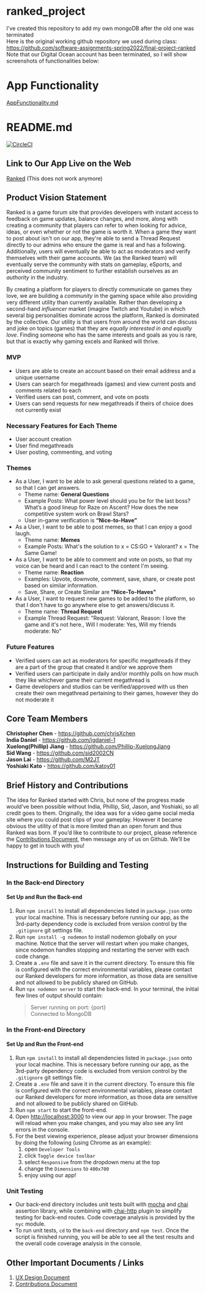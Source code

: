 # ranked_project
I've  created this repository to add my own mongoDB after the old one was terminated <br/>
Here is the original working github repository we used during class: 
https://github.com/software-assignments-spring2022/final-project-ranked <br/>
Note that our Digital Ocean account has been terminated, so I will show screenshots of functionalities below:

# App Functionality
[AppFunctionality.md](/AddFunctionality.md)

# README.md

[![CircleCI](https://circleci.com/gh/software-assignments-spring2022/final-project-ranked/tree/master.svg?style=shield)](https://circleci.com/gh/software-assignments-spring2022/final-project-ranked/tree/master)

## Link to Our App Live on the Web
[Ranked](http://157.245.85.16:3000/) (This does not work anymore)

## Product Vision Statement
Ranked is a game forum site that provides developers with instant access to feedback on game updates, balance changes, and more, along with creating a community that players can refer to when looking for advice, ideas, or even whether or not the game is worth it. When a game they want to post about isn't on our app, they're able to send a Thread Request directly to our admins who ensure the game is real and has a following. Additionally, users will eventually be able to act as moderators and verify themselves with their game accounts. We (as the Ranked team) will eventually serve the community with stats on gameplay, eSports, and perceived community sentiment to further establish ourselves as an *authority* in the industry.

By creating a platform for players to directly communicate on games they love, we are building a *community* in the gaming space while also providing very different utility than currently available. Rather than developing a second-hand *influencer* market (imagine Twitch and Youtube) in which several big personalities dominate across the platform, Ranked is dominated by the collective. Our utility is that users from around the world can discuss and joke on topics (games) that they are *equally interested in and equally love*. Finding someone who has the same interests and goals as you is rare, but that is exactly why gaming excels and Ranked will thrive. 

### MVP
- Users are able to create an account based on their email address and a unique username 
- Users can search for megathreads (games) and view current posts and comments related to each
- Verified users can post, comment, and vote on posts 
- Users can send requests for new megathreads if theirs of choice does not currently exist

### Necessary Features for Each Theme
- User account creation 
- User find megathreads
- User posting, commenting, and voting

### Themes
- As a User, I want to be able to ask general questions related to a game, so that I can get answers.
  - Theme name: **General Questions**
  - Example Posts: What power level should you be for the last boss? What’s a good lineup for Raze on Ascent? How does the new competitive system work on Brawl Stars?
  - User in-game verification is **“Nice-to-Have”**
- As a User, I want to be able to post memes, so that I can enjoy a good laugh.
  - Theme name: **Memes**
  - Example Posts: What's the solution to x = CS:GO + Valorant? x = The Same Game!
- As a User, I want to be able to comment and vote on posts, so that my voice can be heard and I can react to the content I'm seeing.
  - Theme name: **Reaction**
  - Examples: Upvote, downvote, comment, save, share, or create post based on similar information.
  - Save, Share, or Create Similar are **"Nice-To-Haves"**
- As a User, I want to request new games to be added to the platform, so that I don't have to go anywhere else to get answers/discuss it.
  - Theme name: **Thread Request**
  - Example Thread Request: "Request: Valorant, Reason: I love the game and it's not here., Will I moderate: Yes, Will my friends moderate: No"


### Future Features
- Verified users can act as moderators for specific megathreads if they are a part of the group that created it and/or we approve them
- Verified users can participate in daily and/or monthly polls on how much they like whichever game their current megathread is
- Game developers and studios can be verified/approved with us then create their own megathread pertaining to their games, however they do not moderate it

## Core Team Members
**Christopher Chen** - https://github.com/chrisXchen  
**India Daniel** - https://github.com/igdaniel-1  
**Xuelong(Phillip) Jiang** - https://github.com/Phillip-XuelongJiang  
**Sid Wang** - https://github.com/sid2002CN  
**Jason Lai** - https://github.com/M2JT  
**Yoshiaki Kato** - https://github.com/katoy01 

## Brief History and Contributions
The idea for Ranked started with Chris, but none of the progress made would’ve been possible without India, Phillip, Sid, Jason, and Yoshiaki, so all credit goes to them. Originally, the idea was for a video game social media site where you could post clips of your gameplay. However it became obvious the utility of that is more limited than an open forum and thus Ranked was born. If you’d like to contribute to our project, please reference the [Contributions Document](https://github.com/software-assignments-spring2022/final-project-ranked/blob/master/CONTRIBUTING.md), then message any of us on Github. We’ll be happy to get in touch with you!

## Instructions for Building and Testing
### In the Back-end Directory
#### Set Up and Run the Back-end
1. Run `npm install` to install all dependencies listed in `package.json` onto your local machine. This is necessary before running our app, as the 3rd-party dependency code is excluded from version control by the `.gitignore` git settings file.
2. Run `npm install -g nodemon` to install nodemon globally on your machine. Notice that the server will restart when you make changes, since nodemon handles stopping and restarting the server with each code change.
3. Create a `.env` file and save it in the current directory. To ensure this file is configured with the correct environmental variables, please contact our Ranked developers for more information, as those data are sensitive and not allowed to be publicly shared on GitHub.
4. Run `npx nodemon server` to start the back-end. In your terminal, the initial few lines of output should contain: 
      > Server running on port: {port} <br>
      > Connected to MongoDB

### In the Front-end Directory
#### Set Up and Run the Front-end
1. Run `npm install` to install all dependencies listed in `package.json` onto your local machine. This is necessary before running our app, as the 3rd-party dependency code is excluded from version control by the `.gitignore` git settings file.
2. Create a `.env` file and save it in the current directory. To ensure this file is configured with the correct environmental variables, please contact our Ranked developers for more information, as those data are sensitive and not allowed to be publicly shared on GitHub.
3. Run `npm start` to start the front-end.
4. Open [http://localhost:3000](http://localhost:3000) to view our app in your browser. The page will reload when you make changes, and you may also see any lint errors in the console.
5. For the best viewing experience, please adjust your browser dimensions by doing the following (using Chrome as an example): <br>
    1. open `Developer Tools`
    2. click `Toggle device toolbar`
    3. select `Responsive` from the dropdown menu at the top
    4. change the `Dimensions` to `400x700`
    5. enjoy using our app!
  
### Unit Testing
* Our back-end directory includes unit tests built with [mocha](https://mochajs.org/) and [chai](https://www.chaijs.com/) assertion library, while combining with [chai-http](https://www.chaijs.com/plugins/chai-http/) plugin to simplify testing for back-end routes. Code coverage analysis is provided by the `nyc` module.
* To run unit tests, `cd` to the `back-end` directory and `npm test`. Once the script is finished running, you will be able to see all the test results and the overall code coverage analysis in the console.

## Other Important Documents / Links
1. [UX Design Document](https://github.com/software-assignments-spring2022/final-project-ranked/blob/master/UX-DESIGN.md)
2. [Contributions Document](https://github.com/software-assignments-spring2022/final-project-ranked/blob/master/CONTRIBUTING.md)
